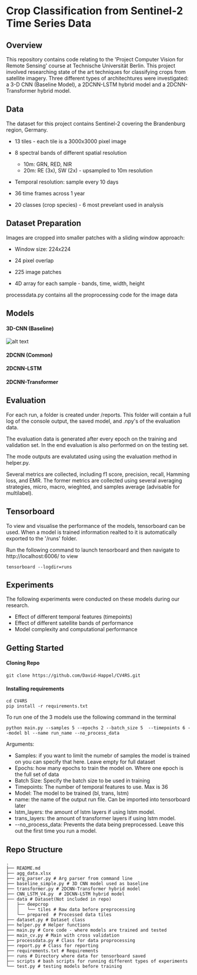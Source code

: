 # Crop Classification from Sentinel-2 Time Series Data

## Overview

This repository contains code relating to the 'Project Computer Vision for Remote Sensing' course at Technische Universität Berlin. This project involved researching state of the art techniques for classifying crops from satellite imagery. Three different types of architechtures were investigated: a 3-D CNN (Baseline Model), a 2DCNN-LSTM hybrid model and a 2DCNN-Transformer hybrid model.

## Data

The dataset for this project contains Sentinel-2 covering the Brandenburg region, Germany.

- 13 tiles - each tile is a 3000x3000 pixel image

- 8 spectral bands of different spatial resolution
  - 10m: GRN, RED, NIR
  - 20m: RE (3x), SW (2x) - upsampled to 10m resolution
- Temporal resolution: sample every 10 days
- 36 time frames across 1 year
- 20 classes (crop species) - 6 most prevelant used in analysis

## Dataset Preparation

Images are cropped into smaller patches with a sliding window approach:

- Window size: 224x224
- 24 pixel overlap
- 225 image patches

- 4D array for each sample - bands, time, width, height

processdata.py contains all the proprocessing code for the image data

## Models

#### 3D-CNN (Baseline)

![alt text](https://github.com/David-Happel/CV4RS/images/2DCNN.png?raw=true)

#### 2DCNN (Common)

#### 2DCNN-LSTM


#### 2DCNN-Transformer





## Evaluation

For each run, a folder is created under /reports. This folder will contain a full log of the console output, the saved model, and .npy's of the evaluation data.

The evaluation data is generated after every epoch on the training and validation set. In the end evaluation is also performed on on the testing set.

The mode outputs are evalutated using using the evaluation method in helper.py.

Several metrics are collected, including f1 score, precision, recall, Hamming loss, and EMR. The former metrics are collected using several averaging strategies, micro, macro, wieghted, and samples average (advisable for multilabel).

## Tensorboard

To view and visualise the performance of the models, tensorboard can be used. When a model is trained information realted to it is automatically exported to the '/runs' folder.

Run the following command to launch tensorboard and then navigate to http://localhost:6006/ to view

```
tensorboard --logdir=runs
```

## Experiments

The following experiments were conducted on these models during our research.

- Effect of different temporal features (timepoints)
- Effect of different satellite bands of performance
- Model complexity and computational performance

## Getting Started

#### Cloning Repo

```
git clone https://github.com/David-Happel/CV4RS.git
```

#### Installing requirements

```
cd CV4RS
pip install -r requirements.txt
```

To run one of the 3 models use the following command in the terminal

```
python main.py --samples 5 --epochs 2 --batch_size 5  --timepoints 6 --model bl --name run_name --no_process_data
```

Arguments:

- Samples: if you want to limit the numebr of samples the model is trained on you can specify that here. Leave empty for full dataset
- Epochs: how many epochs to train the model on. Where one epoch is the full set of data
- Batch Size: Specify the batch size to be used in training
- Timepoints: The number of temporal features to use. Max is 36
- Model: The model to be trained (bl, trans, lstm)
- name: the name of the output run file. Can be imported into tensorboard later
- lstm_layers: the amount of lstm layers if using lstm model.
- trans_layers: the amount of transformer layers if using lstm model.
- --no_process_data: Prevents the data being preprocessed. Leave this out the first time you run a model.

## Repo Structure

```
.
├── README.md
├── agg_data.xlsx
├── arg_parser.py # Arg parser from command line
├── baseline_simple.py # 3D CNN model used as baseline
├── transformer.py # 2DCNN-Transformer hybrid model
├── CNN_LSTM_V4.py  # 2DCNN-LSTM hybrid model
├── data # Dataset(Not included in repo)
│   ├── deepcrop
│   │   └── tiles # Raw data before preprocessing
│   └── prepared  # Processed data tiles
├── dataset.py # Dataset class
├── helper.py # Helper functions
├── main.py # Core code - where models are trained and tested
├── main_cv.py # Main with cross validation
├── processdata.py # Class for data proprocessing
├── report.py # Class for reporting
├── requirements.txt # Requirements
├── runs # Directory where data for tensorboard saved
├── scripts # bash scripts for running different types of experiments
└── test.py # testing models before training
```
